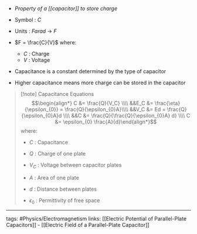 - *Property of a [[capacitor]] to store charge*

- Symbol : $C$

- Units : *Farad* -> $F$

- $F = \frac{C}{V}$ where:
	- $C$ : Charge
	- $V$ : Voltage

- Capacitance is a constant determined by the type of capacitor
- Higher capacitance means more charge can be stored in the capacitor

> [!note] Capacitance Equations
> $$\begin{align*} C &= \frac{Q}{V_C} \\\\ &&E_C &= \frac{\eta}{\epsilon_{0}} = \frac{Q}{\epsilon_{0}A}\\\\ &&V_C &= Ed = \frac{Q}{\epsilon_{0}A}d \\\\ &&C &= \frac{Q}{\frac{Q}{\epsilon_{0}A} d} \\\\ C &= \epsilon_{0} \frac{A}{d}\end{align*}$$ where:
> 
> - $C$ : Capacitance
>
> - $Q$ : Charge of one plate
> - $V_C$ : Voltage between capacitor plates
> - $A$ : Area of one plate
> - $d$ : Distance between plates
> - $\epsilon_{0}$ : Permittivity of free space


---
tags: #Physics/Electromagnetism 
links: [[Electric Potential of Parallel-Plate Capacitors]] - [[Electric Field of a Parallel-Plate Capacitor]]